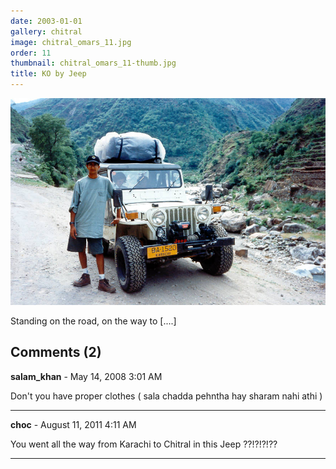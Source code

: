 ```yaml
---
date: 2003-01-01
gallery: chitral
image: chitral_omars_11.jpg
order: 11
thumbnail: chitral_omars_11-thumb.jpg
title: KO by Jeep
---
```


![KO by Jeep](./chitral_omars_11.jpg)

Standing on the road, on the way to [....]

<div id="comments">

## Comments (2)

**salam_khan** - May 14, 2008  3:01 AM

Don't you have proper clothes ( sala chadda pehntha hay sharam nahi athi )

---

**choc** - August 11, 2011  4:11 AM

You went all the way from Karachi to Chitral in this Jeep ??!?!?!??

---

</div>